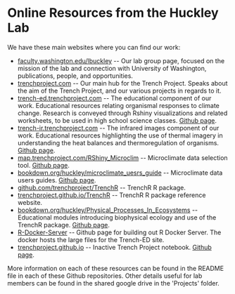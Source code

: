 # Online Resources from the Huckley Lab

We have these main websites where you can find our work:
* [faculty.washington.edu/lbuckley](https://faculty.washington.edu/lbuckley) -- Our lab group page, focused on the mission of the lab and connection with University of Washington, publications, people, and opportunities.
* [trenchproject.com](https://trenchproject.com) -- Our main hub for the Trench Project. Speaks about the aim of the Trench Project, and our various projects in regards to it.
* [trench-ed.trenchproject.com](https://trench-ed.trenchproject.com) -- The educational component of our work. Educational resources relating organismal responses to climate change. Research is conveyed through Rshiny visualizations and related worksheets, to be used in high school science classes. [Github page](https://github.com/trench-ed/trench-ed.github.io).
* [trench-ir.trenchproject.com](https://trench-ir.trenchproject.com) -- The infrared images component of our work. Educational resources highlighting the use of thermal imagery in understanding the heat balances and thermoregulation of organisms. [Github page](https://github.com/trenchproject/Trench-IR).
* [map.trenchproject.com/RShiny_Microclim](https://map.trenchproject.com/RShiny_Microclim) -- Microclimate data selection tool. [Github page](https://github.com/trenchproject/RShiny_Microclim).
* [bookdown.org/huckley/microclimate_uesrs_guide](https://bookdown.org/huckley/microclimate_users_guide) -- Microclimate data users guides. [Github page](https://github.com/trenchproject/MicroclimMarkdown).
* [github.com/trenchproject/TrenchR](https://github.com/trenchproject/TrenchR) -- TrenchR R package.
* [trenchproject.github.io/TrenchR](https://trenchproject.github.io/TrenchR) -- TrenchR R package reference website.
* [bookdown.org/huckley/Physical_Processes_In_Ecosystems](https://bookdown.org/huckley/Physical_Processes_In_Ecosystems) -- Educational modules introducing biophysical ecology and use of the TrenchR package. [Github page](https://github.com/trenchproject/TrenchRmodules).
* [R-Docker-Server](https://github.com/trenchproject/R-Docker-Server) -- Github page for building out R Docker Server. The docker hosts the large files for the Trench-ED site. 
* [trenchproject.github.io](https://trenchproject.github.io/) -- Inactive Trench Project notebook. [Github page](https://github.com/trenchproject/trenchproject.github.io).

More information on each of these resources can be found in the README file in each of these Github repositories. Other details useful for lab members can be found in the shared google drive in the 'Projects' folder.
